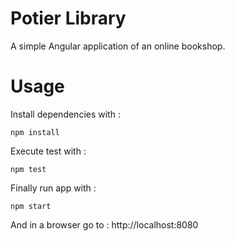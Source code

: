 Potier Library
========

A simple Angular application of an online bookshop.

# Usage

Install dependencies with :

`npm install`

Execute test with :

`npm test`

Finally run app with :

`npm start`

And in a browser go to : http://localhost:8080